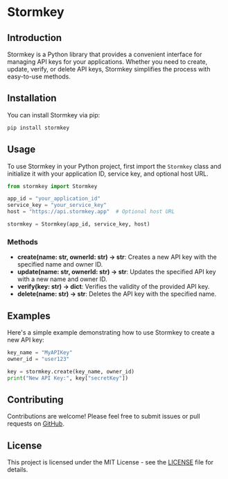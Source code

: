 # Stormkey

## Introduction

Stormkey is a Python library that provides a convenient interface for managing API keys for your applications. Whether you need to create, update, verify, or delete API keys, Stormkey simplifies the process with easy-to-use methods.

## Installation

You can install Stormkey via pip:

```bash
pip install stormkey
```

## Usage

To use Stormkey in your Python project, first import the `Stormkey` class and initialize it with your application ID, service key, and optional host URL.

```python
from stormkey import Stormkey

app_id = "your_application_id"
service_key = "your_service_key"
host = "https://api.stormkey.app"  # Optional host URL

stormkey = Stormkey(app_id, service_key, host)
```

### Methods

- **create(name: str, ownerId: str) -> str**: Creates a new API key with the specified name and owner ID.
- **update(name: str, ownerId: str) -> str**: Updates the specified API key with a new name and owner ID.
- **verify(key: str) -> dict**: Verifies the validity of the provided API key.
- **delete(name: str) -> str**: Deletes the API key with the specified name.

## Examples

Here's a simple example demonstrating how to use Stormkey to create a new API key:

```python
key_name = "MyAPIKey"
owner_id = "user123"

key = stormkey.create(key_name, owner_id)
print("New API Key:", key["secretKey"])
```

## Contributing

Contributions are welcome! Please feel free to submit issues or pull requests on [GitHub](https://github.com/nayzflux/stormkey-sdk-python).

## License

This project is licensed under the MIT License - see the [LICENSE](LICENSE) file for details.
